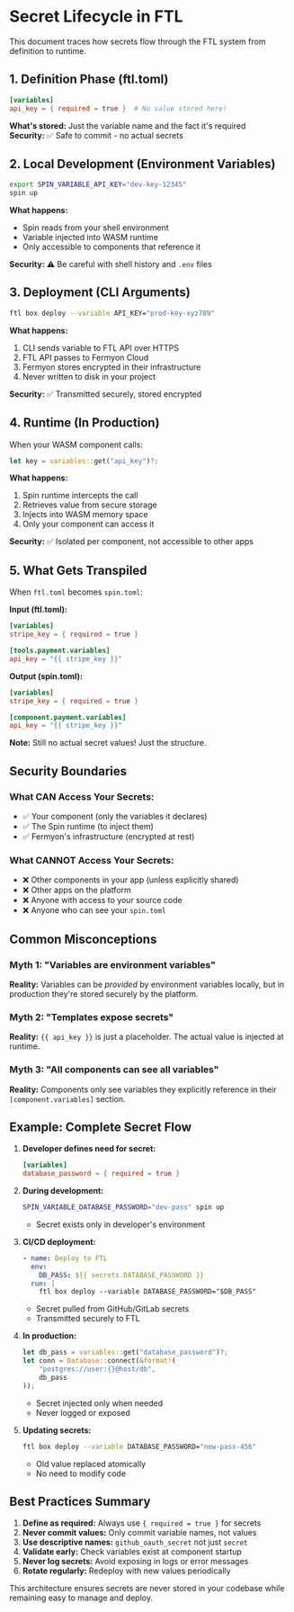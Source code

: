 # Secret Lifecycle in FTL

This document traces how secrets flow through the FTL system from definition to runtime.

## 1. Definition Phase (ftl.toml)

```toml
[variables]
api_key = { required = true }  # No value stored here!
```

**What's stored:** Just the variable name and the fact it's required  
**Security:** ✅ Safe to commit - no actual secrets

## 2. Local Development (Environment Variables)

```bash
export SPIN_VARIABLE_API_KEY="dev-key-12345"
spin up
```

**What happens:**
- Spin reads from your shell environment
- Variable injected into WASM runtime
- Only accessible to components that reference it

**Security:** ⚠️ Be careful with shell history and `.env` files

## 3. Deployment (CLI Arguments)

```bash
ftl box deploy --variable API_KEY="prod-key-xyz789"
```

**What happens:**
1. CLI sends variable to FTL API over HTTPS
2. FTL API passes to Fermyon Cloud
3. Fermyon stores encrypted in their infrastructure
4. Never written to disk in your project

**Security:** ✅ Transmitted securely, stored encrypted

## 4. Runtime (In Production)

When your WASM component calls:
```rust
let key = variables::get("api_key")?;
```

**What happens:**
1. Spin runtime intercepts the call
2. Retrieves value from secure storage
3. Injects into WASM memory space
4. Only your component can access it

**Security:** ✅ Isolated per component, not accessible to other apps

## 5. What Gets Transpiled

When `ftl.toml` becomes `spin.toml`:

**Input (ftl.toml):**
```toml
[variables]
stripe_key = { required = true }

[tools.payment.variables]
api_key = "{{ stripe_key }}"
```

**Output (spin.toml):**
```toml
[variables]
stripe_key = { required = true }

[component.payment.variables]
api_key = "{{ stripe_key }}"
```

**Note:** Still no actual secret values! Just the structure.

## Security Boundaries

### What CAN Access Your Secrets:
- ✅ Your component (only the variables it declares)
- ✅ The Spin runtime (to inject them)
- ✅ Fermyon's infrastructure (encrypted at rest)

### What CANNOT Access Your Secrets:
- ❌ Other components in your app (unless explicitly shared)
- ❌ Other apps on the platform
- ❌ Anyone with access to your source code
- ❌ Anyone who can see your `spin.toml`

## Common Misconceptions

### Myth 1: "Variables are environment variables"
**Reality:** Variables can be *provided* by environment variables locally, but in production they're stored securely by the platform.

### Myth 2: "Templates expose secrets"
**Reality:** `{{ api_key }}` is just a placeholder. The actual value is injected at runtime.

### Myth 3: "All components can see all variables"
**Reality:** Components only see variables they explicitly reference in their `[component.variables]` section.

## Example: Complete Secret Flow

1. **Developer defines need for secret:**
   ```toml
   [variables]
   database_password = { required = true }
   ```

2. **During development:**
   ```bash
   SPIN_VARIABLE_DATABASE_PASSWORD="dev-pass" spin up
   ```
   - Secret exists only in developer's environment

3. **CI/CD deployment:**
   ```yaml
   - name: Deploy to FTL
     env:
       DB_PASS: ${{ secrets.DATABASE_PASSWORD }}
     run: |
       ftl box deploy --variable DATABASE_PASSWORD="$DB_PASS"
   ```
   - Secret pulled from GitHub/GitLab secrets
   - Transmitted securely to FTL

4. **In production:**
   ```rust
   let db_pass = variables::get("database_password")?;
   let conn = Database::connect(&format!(
       "postgres://user:{}@host/db", 
       db_pass
   ));
   ```
   - Secret injected only when needed
   - Never logged or exposed

5. **Updating secrets:**
   ```bash
   ftl box deploy --variable DATABASE_PASSWORD="new-pass-456"
   ```
   - Old value replaced atomically
   - No need to modify code

## Best Practices Summary

1. **Define as required:** Always use `{ required = true }` for secrets
2. **Never commit values:** Only commit variable names, not values
3. **Use descriptive names:** `github_oauth_secret` not just `secret`
4. **Validate early:** Check variables exist at component startup
5. **Never log secrets:** Avoid exposing in logs or error messages
6. **Rotate regularly:** Redeploy with new values periodically

This architecture ensures secrets are never stored in your codebase while remaining easy to manage and deploy.